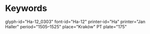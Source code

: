 # Keywords
glyph-id="Ha-12_0303"
font-id="Ha-12"
printer-id="Ha"
printer="Jan Haller"
period="1505–1525"
place="Kraków"
PT plate="175"
